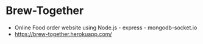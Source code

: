 # Brew-Together
* Online Food order website using Node.js - express - mongodb-socket.io
* https://brew-together.herokuapp.com/
